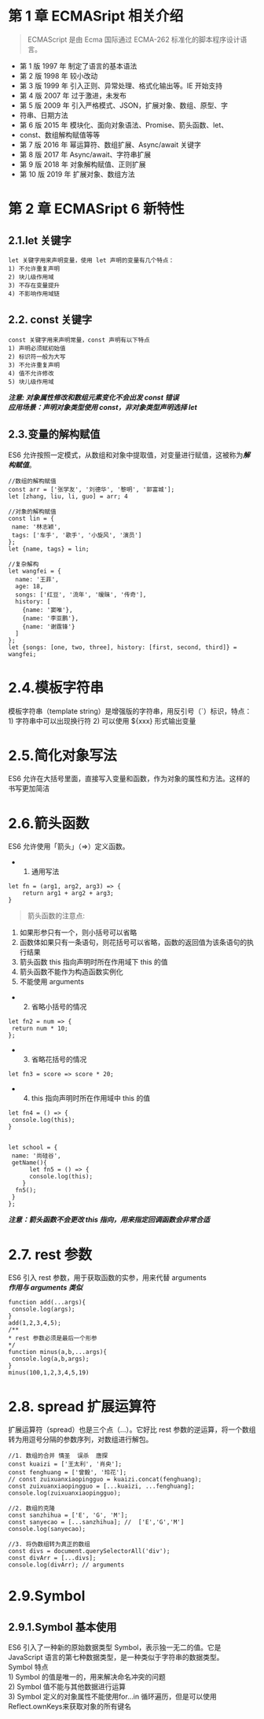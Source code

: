 # 第 1 章 ECMASript 相关介绍

>ECMAScript 是由 Ecma 国际通过 ECMA-262 标准化的脚本程序设计语言。  
  * 第 1 版 1997 年 制定了语言的基本语法  
  * 第 2 版 1998 年 较小改动  
  * 第 3 版 1999 年 引入正则、异常处理、格式化输出等。IE 开始支持  
  * 第 4 版 2007 年 过于激进，未发布  
  * 第 5 版 2009 年 引入严格模式、JSON，扩展对象、数组、原型、字
  * 符串、日期方法  
  * 第 6 版 2015 年 模块化、面向对象语法、Promise、箭头函数、let、
  * const、数组解构赋值等等  
  * 第 7 版 2016 年 幂运算符、数组扩展、Async/await 关键字  
  * 第 8 版 2017 年 Async/await、字符串扩展  
  * 第 9 版 2018 年 对象解构赋值、正则扩展  
  * 第 10 版 2019 年 扩展对象、数组方法  


# 第 2 章 ECMASript 6 新特性

## 2.1.let 关键字

    let 关键字用来声明变量，使用 let 声明的变量有几个特点：
    1) 不允许重复声明
    2) 块儿级作用域
    3) 不存在变量提升
    4) 不影响作用域链


## 2.2. const 关键字
    const 关键字用来声明常量，const 声明有以下特点
    1) 声明必须赋初始值
    2) 标识符一般为大写
    3) 不允许重复声明
    4) 值不允许修改
    5) 块儿级作用域


***注意: 对象属性修改和数组元素变化不会出发 const 错误***  
***应用场景：声明对象类型使用 const，非对象类型声明选择 let***


## 2.3.变量的解构赋值
ES6 允许按照一定模式，从数组和对象中提取值，对变量进行赋值，这被称为***解构赋值***。  

```
//数组的解构赋值
const arr = ['张学友', '刘德华', '黎明', '郭富城'];
let [zhang, liu, li, guo] = arr; 4

//对象的解构赋值
const lin = {
 name: '林志颖',
 tags: ['车手', '歌手', '小旋风', '演员']
};
let {name, tags} = lin;

//复杂解构
let wangfei = {
  name: '王菲',
  age: 18,
  songs: ['红豆', '流年', '暧昧', '传奇'],
  history: [
    {name: '窦唯'},
    {name: '李亚鹏'},
    {name: '谢霆锋'}
  ]
};
let {songs: [one, two, three], history: [first, second, third]} = wangfei;
```
# 2.4.模板字符串
模板字符串（template string）是增强版的字符串，用反引号（`）标识，特点：  
    1) 字符串中可以出现换行符
    2) 可以使用 ${xxx} 形式输出变量

# 2.5.简化对象写法
ES6 允许在大括号里面，直接写入变量和函数，作为对象的属性和方法。这样的书写更加简洁


# 2.6.箭头函数
ES6 允许使用「箭头」（=>）定义函数。

* 1. 通用写法
```
let fn = (arg1, arg2, arg3) => {
    return arg1 + arg2 + arg3;
}
```

>箭头函数的注意点:
   1) 如果形参只有一个，则小括号可以省略  
   2) 函数体如果只有一条语句，则花括号可以省略，函数的返回值为该条语句的执行结果  
   3) 箭头函数 this 指向声明时所在作用域下 this 的值  
   4) 箭头函数不能作为构造函数实例化  
   5) 不能使用 arguments  



* 2. 省略小括号的情况
  
```
let fn2 = num => {
 return num * 10;
};
```
* 3. 省略花括号的情况
  
```
let fn3 = score => score * 20;
```

* 4. this 指向声明时所在作用域中 this 的值

```
let fn4 = () => {
 console.log(this);
} 


let school = {
 name: '尚硅谷',
 getName(){
      let fn5 = () => {
      console.log(this);
    }
  fn5();
 }
};
```
***注意：箭头函数不会更改 this 指向，用来指定回调函数会非常合适***


# 2.7. rest 参数
ES6 引入 rest 参数，用于获取函数的实参，用来代替 arguments   
***作用与 arguments 类似***

```
function add(...args){
 console.log(args);
}
add(1,2,3,4,5);
/**
* rest 参数必须是最后一个形参
*/
function minus(a,b,...args){
 console.log(a,b,args);
}
minus(100,1,2,3,4,5,19)
```

# 2.8. spread 扩展运算符
扩展运算符（spread）也是三个点（...）。它好比 rest 参数的逆运算，将一个数组转为用逗号分隔的参数序列，对数组进行解包。
```
//1. 数组的合并 情圣  误杀  唐探
const kuaizi = ['王太利', '肖央'];
const fenghuang = ['曾毅', '玲花'];
// const zuixuanxiaopingguo = kuaizi.concat(fenghuang);
const zuixuanxiaopingguo = [...kuaizi, ...fenghuang];
console.log(zuixuanxiaopingguo);

//2. 数组的克隆
const sanzhihua = ['E', 'G', 'M'];
const sanyecao = [...sanzhihua]; //  ['E','G','M']
console.log(sanyecao);

//3. 将伪数组转为真正的数组
const divs = document.querySelectorAll('div');
const divArr = [...divs];
console.log(divArr); // arguments
```

# 2.9.Symbol
## 2.9.1.Symbol 基本使用
ES6 引入了一种新的原始数据类型 Symbol，表示独一无二的值。它是
JavaScript 语言的第七种数据类型，是一种类似于字符串的数据类型。  
Symbol 特点  
    1) Symbol 的值是唯一的，用来解决命名冲突的问题  
    2) Symbol 值不能与其他数据进行运算  
    3) Symbol 定义的对象属性不能使用for…in 循环遍历，但是可以使用
       Reflect.ownKeys来获取对象的所有键名